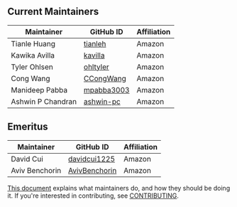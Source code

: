 ## Current Maintainers

| Maintainer               | GitHub ID                                        | Affiliation |
| ------------------------ | ------------------------------------------------ | ----------- |
| Tianle Huang             | [tianleh](https://github.com/tianleh)            | Amazon      |
| Kawika Avilla            | [kavilla](https://github.com/kavilla)            | Amazon      |
| Tyler Ohlsen             | [ohltyler](https://github.com/ohltyler)          | Amazon      |
| Cong Wang                | [CCongWang](https://github.com/CCongWang)        | Amazon      |
| Manideep Pabba           | [mpabba3003](https://github.com/mpabba3003)      | Amazon      |
| Ashwin P Chandran        | [ashwin-pc](https://github.com/ashwin-pc)        | Amazon      |

## Emeritus

| Maintainer               | GitHub ID                                        | Affiliation |
| ------------------------ | ------------------------------------------------ | ----------- |
| David Cui                | [davidcui1225](https://github.com/davidcui1225)  | Amazon      |
| Aviv Benchorin           | [AvivBenchorin](https://github.com/AvivBenchorin)| Amazon      |

[This document](https://github.com/opensearch-project/.github/blob/main/MAINTAINERS.md) explains what maintainers do, and how they should be doing it. If you're interested in contributing, see [CONTRIBUTING](CONTRIBUTING.md).
